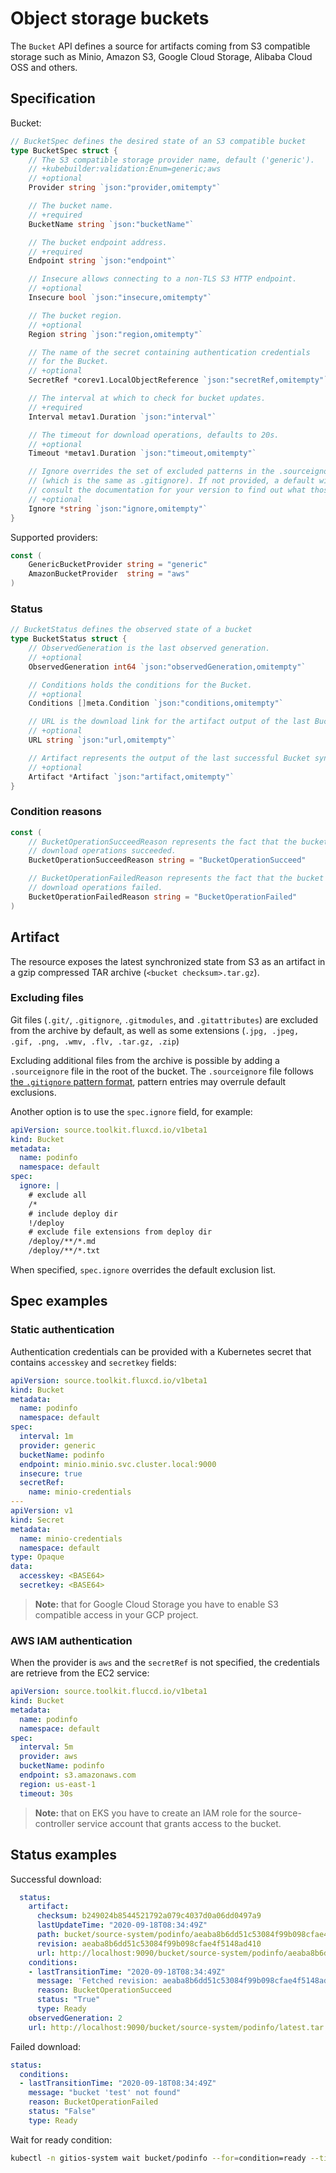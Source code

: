 # Object storage buckets

The `Bucket` API defines a source for artifacts coming from S3 compatible storage
such as Minio, Amazon S3, Google Cloud Storage, Alibaba Cloud OSS and others.

## Specification

Bucket:

```go
// BucketSpec defines the desired state of an S3 compatible bucket
type BucketSpec struct {
	// The S3 compatible storage provider name, default ('generic').
	// +kubebuilder:validation:Enum=generic;aws
	// +optional
	Provider string `json:"provider,omitempty"`

	// The bucket name.
	// +required
	BucketName string `json:"bucketName"`

	// The bucket endpoint address.
	// +required
	Endpoint string `json:"endpoint"`

	// Insecure allows connecting to a non-TLS S3 HTTP endpoint.
	// +optional
	Insecure bool `json:"insecure,omitempty"`

	// The bucket region.
	// +optional
	Region string `json:"region,omitempty"`

	// The name of the secret containing authentication credentials
	// for the Bucket.
	// +optional
	SecretRef *corev1.LocalObjectReference `json:"secretRef,omitempty"`

	// The interval at which to check for bucket updates.
	// +required
	Interval metav1.Duration `json:"interval"`

	// The timeout for download operations, defaults to 20s.
	// +optional
	Timeout *metav1.Duration `json:"timeout,omitempty"`

	// Ignore overrides the set of excluded patterns in the .sourceignore format
	// (which is the same as .gitignore). If not provided, a default will be used,
	// consult the documentation for your version to find out what those are.
	// +optional
	Ignore *string `json:"ignore,omitempty"`
}
```

Supported providers:

```go
const (
	GenericBucketProvider string = "generic"
	AmazonBucketProvider  string = "aws"
)
```

### Status

```go
// BucketStatus defines the observed state of a bucket
type BucketStatus struct {
	// ObservedGeneration is the last observed generation.
	// +optional
	ObservedGeneration int64 `json:"observedGeneration,omitempty"`

	// Conditions holds the conditions for the Bucket.
	// +optional
	Conditions []meta.Condition `json:"conditions,omitempty"`

	// URL is the download link for the artifact output of the last Bucket sync.
	// +optional
	URL string `json:"url,omitempty"`

	// Artifact represents the output of the last successful Bucket sync.
	// +optional
	Artifact *Artifact `json:"artifact,omitempty"`
}
```

### Condition reasons

```go
const (
	// BucketOperationSucceedReason represents the fact that the bucket listing and
	// download operations succeeded.
	BucketOperationSucceedReason string = "BucketOperationSucceed"

	// BucketOperationFailedReason represents the fact that the bucket listing or
	// download operations failed.
	BucketOperationFailedReason string = "BucketOperationFailed"
)
```

## Artifact

The resource exposes the latest synchronized state from S3 as an artifact 
in a gzip compressed TAR archive (`<bucket checksum>.tar.gz`).

### Excluding files

Git files (`.git/`, `.gitignore`, `.gitmodules`, and `.gitattributes`) are
excluded from the archive by default, as well as some extensions (`.jpg, .jpeg,
.gif, .png, .wmv, .flv, .tar.gz, .zip`)

Excluding additional files from the archive is possible by adding a
`.sourceignore` file in the root of the bucket. The `.sourceignore` file
follows [the `.gitignore` pattern
format](https://git-scm.com/docs/gitignore#_pattern_format), pattern
entries may overrule default exclusions.

Another option is to use the `spec.ignore` field, for example:

```yaml
apiVersion: source.toolkit.fluxcd.io/v1beta1
kind: Bucket
metadata:
  name: podinfo
  namespace: default
spec:
  ignore: |
    # exclude all
    /*
    # include deploy dir
    !/deploy
    # exclude file extensions from deploy dir
    /deploy/**/*.md
    /deploy/**/*.txt
```

When specified, `spec.ignore` overrides the default exclusion list.

## Spec examples

### Static authentication

Authentication credentials can be provided with a Kubernetes secret that contains
`accesskey` and `secretkey` fields:

```yaml
apiVersion: source.toolkit.fluxcd.io/v1beta1
kind: Bucket
metadata:
  name: podinfo
  namespace: default
spec:
  interval: 1m
  provider: generic
  bucketName: podinfo
  endpoint: minio.minio.svc.cluster.local:9000
  insecure: true
  secretRef:
    name: minio-credentials
---
apiVersion: v1
kind: Secret
metadata:
  name: minio-credentials
  namespace: default
type: Opaque
data:
  accesskey: <BASE64> 
  secretkey: <BASE64> 
```

> **Note:** that for Google Cloud Storage you have to enable
> S3 compatible access in your GCP project.

### AWS IAM authentication

When the provider is `aws` and the `secretRef` is not specified,
the credentials are retrieve from the EC2 service:

```yaml
apiVersion: source.toolkit.fluccd.io/v1beta1
kind: Bucket
metadata:
  name: podinfo
  namespace: default
spec:
  interval: 5m
  provider: aws
  bucketName: podinfo
  endpoint: s3.amazonaws.com
  region: us-east-1
  timeout: 30s
```

> **Note:** that on EKS you have to create an IAM role for the source-controller
> service account that grants access to the bucket.

## Status examples

Successful download:

```yaml
  status:
    artifact:
      checksum: b249024b8544521792a079c4037d0a06dd0497a9
      lastUpdateTime: "2020-09-18T08:34:49Z"
      path: bucket/source-system/podinfo/aeaba8b6dd51c53084f99b098cfae4f5148ad410.tar.gz
      revision: aeaba8b6dd51c53084f99b098cfae4f5148ad410
      url: http://localhost:9090/bucket/source-system/podinfo/aeaba8b6dd51c53084f99b098cfae4f5148ad410.tar.gz
    conditions:
    - lastTransitionTime: "2020-09-18T08:34:49Z"
      message: 'Fetched revision: aeaba8b6dd51c53084f99b098cfae4f5148ad410'
      reason: BucketOperationSucceed
      status: "True"
      type: Ready
    observedGeneration: 2
    url: http://localhost:9090/bucket/source-system/podinfo/latest.tar.gz
```

Failed download:

```yaml
status:
  conditions:
  - lastTransitionTime: "2020-09-18T08:34:49Z"
    message: "bucket 'test' not found"
    reason: BucketOperationFailed
    status: "False"
    type: Ready
```

Wait for ready condition:

```bash
kubectl -n gitios-system wait bucket/podinfo --for=condition=ready --timeout=1m
```
